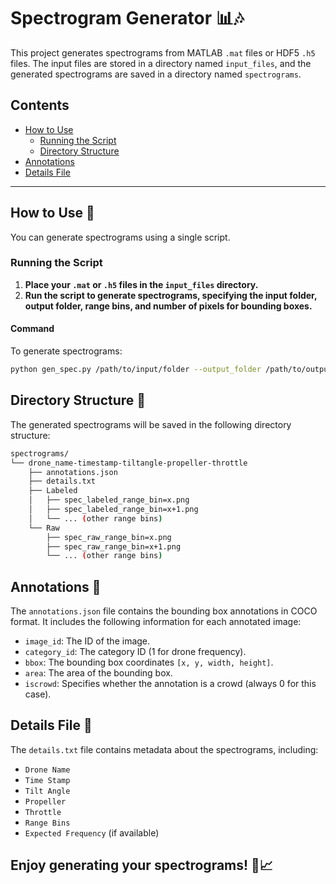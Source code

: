 # Spectrogram Generator 📊🎶

This project generates spectrograms from MATLAB `.mat` files or HDF5 `.h5` files. The input files are stored in a directory named `input_files`, and the generated spectrograms are saved in a directory named `spectrograms`.

## Contents

- [How to Use](#how-to-use)
  - [Running the Script](#running-the-script)
  - [Directory Structure](#directory-structure)
- [Annotations](#annotations)
- [Details File](#details-file)

---

## How to Use 🚀

You can generate spectrograms using a single script.

### Running the Script

1. **Place your `.mat` or `.h5` files in the `input_files` directory.**
2. **Run the script to generate spectrograms, specifying the input folder, output folder, range bins, and number of pixels for bounding boxes.**

#### Command

To generate spectrograms:

```bash
python gen_spec.py /path/to/input/folder --output_folder /path/to/output/folder --range_bins 0-10 --n_pixels 10
```

## Directory Structure 📁

The generated spectrograms will be saved in the following directory structure:

```bash
spectrograms/
└── drone_name-timestamp-tiltangle-propeller-throttle
    ├── annotations.json
    ├── details.txt
    ├── Labeled
    │   ├── spec_labeled_range_bin=x.png
    │   ├── spec_labeled_range_bin=x+1.png
    │   └── ... (other range bins)
    └── Raw
        ├── spec_raw_range_bin=x.png
        ├── spec_raw_range_bin=x+1.png
        └── ... (other range bins)
```

## Annotations 📝

The `annotations.json` file contains the bounding box annotations in COCO format. It includes the following information for each annotated image:

- `image_id`: The ID of the image.
- `category_id`: The category ID (1 for drone frequency).
- `bbox`: The bounding box coordinates `[x, y, width, height]`.
- `area`: The area of the bounding box.
- `iscrowd`: Specifies whether the annotation is a crowd (always 0 for this case).

## Details File 📄

The `details.txt` file contains metadata about the spectrograms, including:

- `Drone Name`
- `Time Stamp`
- `Tilt Angle`
- `Propeller`
- `Throttle`
- `Range Bins`
- `Expected Frequency` (if available)

## Enjoy generating your spectrograms! 🎉📈
